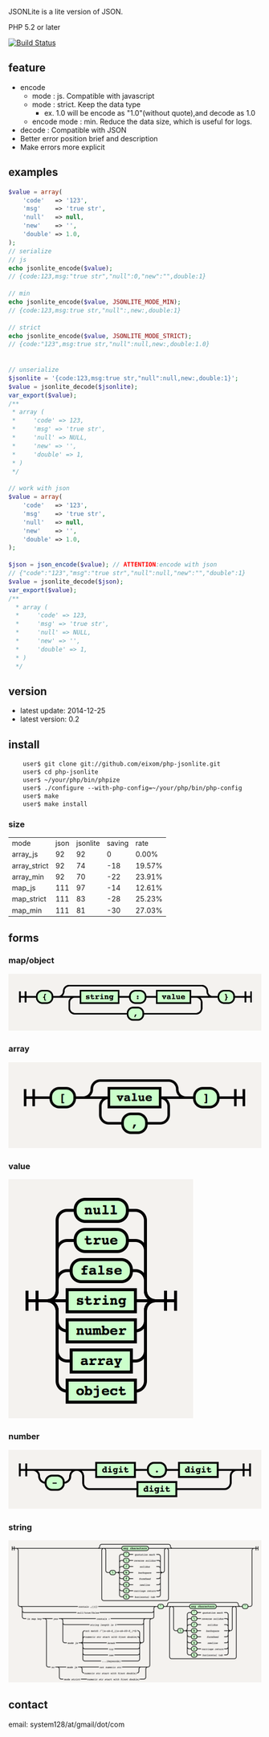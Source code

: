 
JSONLite is a lite version of JSON.

PHP 5.2 or later

[![Build Status](https://secure.travis-ci.org/eixom/php-jsonlite.png)](http://travis-ci.org/eixom/php-jsonlite)

## feature

* encode 
    * mode : js. Compatible with javascript 
    * mode : strict. Keep the data type
        * ex. 1.0 will be encode as "1.0"(without quote),and decode as 1.0 
    * encode mode : min. Reduce the data size, which is useful for logs.
* decode : Compatible with JSON
* Better error position brief and description
* Make errors more explicit


## examples

```php
$value = array(
	'code'   => '123',
	'msg'    => 'true str',
	'null'   => null,
	'new'    => '',
	'double' => 1.0,
);
// serialize
// js
echo jsonlite_encode($value);
// {code:123,msg:"true str","null":0,"new":"",double:1}

// min
echo jsonlite_encode($value, JSONLITE_MODE_MIN);
// {code:123,msg:true str,"null":,new:,double:1}

// strict
echo jsonlite_encode($value, JSONLITE_MODE_STRICT);
// {code:"123",msg:true str,"null":null,new:,double:1.0}


// unserialize
$jsonlite = '{code:123,msg:true str,"null":null,new:,double:1}';
$value = jsonlite_decode($jsonlite);
var_export($value);
/**
 * array (
 *     'code' => 123,
 *     'msg' => 'true str',
 *     'null' => NULL,
 *     'new' => '',
 *     'double' => 1,
 * )
 */
 
// work with json
$value = array(
	'code'   => '123',
	'msg'    => 'true str',
	'null'   => null,
	'new'    => '',
	'double' => 1.0,
);

$json = json_encode($value); // ATTENTION:encode with json
// {"code":"123","msg":"true str","null":null,"new":"","double":1}
$value = jsonlite_decode($json);
var_export($value);
/**
  * array (
  *     'code' => 123,
  *     'msg' => 'true str',
  *     'null' => NULL,
  *     'new' => '',
  *     'double' => 1,
  * )
  */
```


## version

* latest update: 2014-12-25
* latest version: 0.2

    
## install

```
    user$ git clone git://github.com/eixom/php-jsonlite.git
    user$ cd php-jsonlite
    user$ ~/your/php/bin/phpize
    user$ ./configure --with-php-config=~/your/php/bin/php-config
    user$ make
    user$ make install
```

### size

<table>
    <tr>
        <td>mode</td>
        <td>json</td>
        <td>jsonlite</td>
        <td>saving</td>
        <td>rate</td>
    </tr>
    <tr><td>array_js</td><td>92</td><td>92</td><td>0</td><td> 0.00%</td></tr>
    <tr><td>array_strict</td><td>92</td><td>74</td><td>-18</td><td>19.57%</td></tr>
    <tr><td>array_min</td><td>92</td><td>70</td><td>-22</td><td>23.91%</td></tr>
    <tr><td>map_js</td><td>111</td><td>97</td><td>-14</td><td>12.61%</td></tr>
    <tr><td>map_strict</td><td>111</td><td>83</td><td>-28</td><td>25.23%</td></tr>
    <tr><td>map_min</td><td>111</td><td>81</td><td>-30</td><td>27.03%</td></tr>
</table>

## forms

### map/object
<img src="https://raw.githubusercontent.com/eixom/php-jsonlite/master/diagram/map_or_object.png" />

### array
<img src="https://raw.githubusercontent.com/eixom/php-jsonlite/master/diagram/array.png" />

### value
<img src="https://raw.githubusercontent.com/eixom/php-jsonlite/master/diagram/value.png" />

### number
<img src="https://raw.githubusercontent.com/eixom/php-jsonlite/master/diagram/number.png" />

### string
<img src="https://raw.githubusercontent.com/eixom/php-jsonlite/master/diagram/string.png" />



## contact

email: system128/at/gmail/dot/com